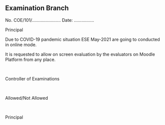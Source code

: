 ## Examination Branch
No. COE/101/………………….. Date: …………….

Principal

Due to COVID-19 pandemic situation ESE May-2021 are going to conducted in online mode.

It is requested to allow on screen evaluation by the evaluators on Moodle Platform from any place.

</br>

Controller of Examinations

</br>

Allowed/Not Allowed

</br>


Principal
